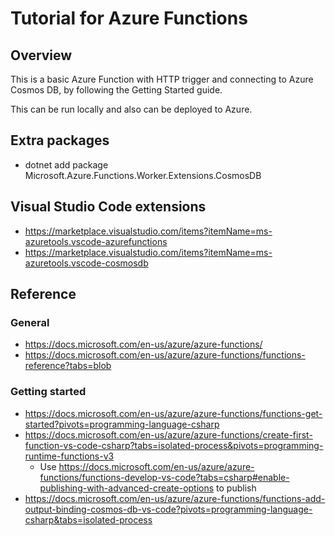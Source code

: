 # Tutorial for Azure Functions

## Overview

This is a basic Azure Function with HTTP trigger and connecting to Azure Cosmos DB, by following the Getting Started guide.

This can be run locally and also can be deployed to Azure.

## Extra packages

- dotnet add package Microsoft.Azure.Functions.Worker.Extensions.CosmosDB

## Visual Studio Code extensions

- https://marketplace.visualstudio.com/items?itemName=ms-azuretools.vscode-azurefunctions
- https://marketplace.visualstudio.com/items?itemName=ms-azuretools.vscode-cosmosdb

## Reference

### General

- https://docs.microsoft.com/en-us/azure/azure-functions/
- https://docs.microsoft.com/en-us/azure/azure-functions/functions-reference?tabs=blob 

### Getting started

- https://docs.microsoft.com/en-us/azure/azure-functions/functions-get-started?pivots=programming-language-csharp
- https://docs.microsoft.com/en-us/azure/azure-functions/create-first-function-vs-code-csharp?tabs=isolated-process&pivots=programming-runtime-functions-v3
   - Use https://docs.microsoft.com/en-us/azure/azure-functions/functions-develop-vs-code?tabs=csharp#enable-publishing-with-advanced-create-options to publish
- https://docs.microsoft.com/en-us/azure/azure-functions/functions-add-output-binding-cosmos-db-vs-code?pivots=programming-language-csharp&tabs=isolated-process
